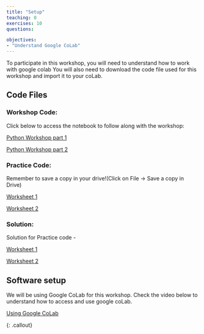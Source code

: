 ```yaml
---
title: "Setup"
teaching: 0
exercises: 10
questions:

objectives:
- "Understand Google CoLab"
---
```


To participate in this workshop, you will need to understand how to work with google colab You will also need to download the code file used for this workshop and import it to your coLab. 


## Code Files
### Workshop Code:
Click below to access the notebook to follow along with the workshop:

[Python Workshop part 1](https://colab.research.google.com/drive/1czwaMoF6N6jTzFxqgdiuZiONJfNpEtRj?usp=sharing)


[Python Workshop part 2](https://colab.research.google.com/drive/1Yrsb_ZMXumd6hPb1PYWkjQoO4r4LWw9Q?usp=sharing)


### Practice Code:
Remember to save a copy in your drive!(Click on File -> Save a copy in Drive)

[Worksheet 1](https://colab.research.google.com/drive/1BmqEY-rBiJGfmUxsUwxr0-nSVL1zPSwt?usp=sharing)


[Worksheet 2](https://colab.research.google.com/drive/1MQh9A5CDiQXoOv7GqV0UDKz0NrEB_R52?usp=sharing)


### Solution:
Solution for Practice code - 


[Worksheet 1](https://colab.research.google.com/drive/1SS7WlbIitgMZ5KDR0W1HFtnHLpUOiZOD?usp=sharing)


[Worksheet 2](https://colab.research.google.com/drive/1lfLxHd4Pm55jqve1xFBgVMCAOK7wOEVT?usp=sharing)

## Software setup
We will be using Google CoLab for this workshop. Check the video below to understand how to access and use google coLab.

[Using Google CoLab](https://drive.google.com/file/d/1Yt2cczk4u8Edp7HJiYMFrGMlkrSvE2MN/view?usp=sharing)


{: .callout}

